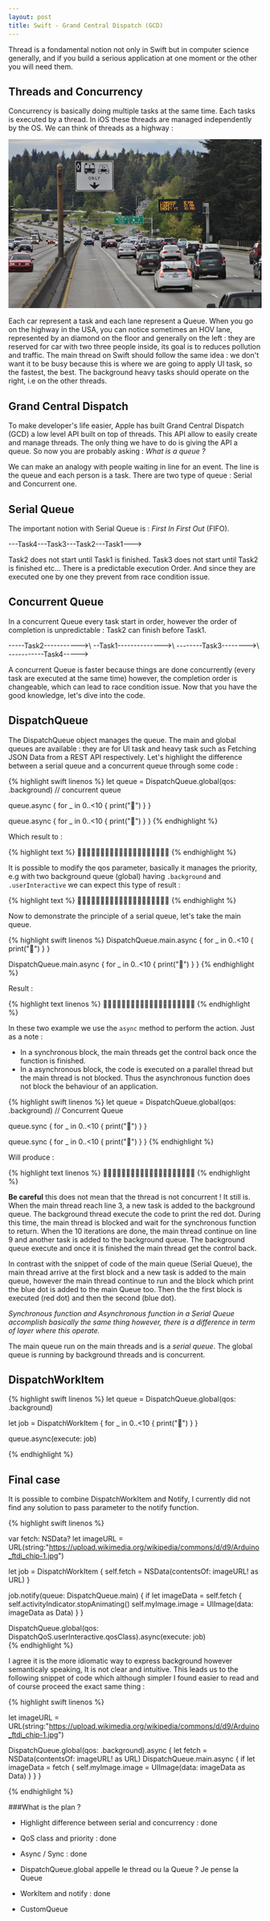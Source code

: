 ```yaml
---
layout: post
title: Swift - Grand Central Dispatch (GCD)
---
```


Thread is a fondamental notion not only in Swift but in computer science generally, and if you build a serious application at one moment or the other you will need them.

## Threads and Concurrency

Concurrency is basically doing multiple tasks at the same time. Each tasks is executed by a thread. In iOS these threads are managed independently by the OS. We can think of threads as a highway :


![Highway](/assets/highway.jpg)

Each car represent a task and each lane represent a Queue. When you go on the highway in the USA, you can notice sometimes an HOV lane, represented by an diamond on the floor and generally on the left : they are reserved for car with two three people inside, its goal is to reduces pollution and traffic. The main thread on Swift should follow the same idea : we don't want it to be busy because this is where we are going to apply UI task, so the fastest, the best. The background heavy tasks should operate on the right, i.e on the other threads.


## Grand Central Dispatch
To make developer's life easier, Apple has built Grand Central Dispatch (GCD) a low level API built on top of threads. This API allow to easily create and manage threads. The only thing we have to do is giving the API a queue. So now you are probably asking : *What is a queue ?*

We can make an analogy with people waiting in line for an event. The line is the queue and each person is a task. 
There are two type of queue : Serial and Concurrent one.


## Serial Queue
The important notion with Serial Queue is : *First In First Out* (FIFO). 

---Task4---Task3---Task2---Task1--->

Task2 does not start until Task1 is finished. Task3 does not start until Task2 is finished etc... There is a predictable execution Order. And since they are executed one by one they prevent from race condition issue.


## Concurrent Queue
In a concurrent Queue every task start in order, however the order of completion is unpredictable : Task2 can finish before Task1.

-----Task2----------->\\
--Task1-------------->\\
--------Task3-------->\\
-----------Task4----->

A concurrent Queue is faster because things are done concurrently (every task are executed at the same time) however, the completion order is changeable, which can lead to race condition issue. Now that you have the good knowledge, let's dive into the code.


## DispatchQueue
The DispatchQueue object manages the queue. The main and global queues are available : they are for UI task and heavy task such as Fetching JSON Data from a REST API respectively. Let's highlight the difference between a serial queue and a concurrent queue through some code :

{% highlight swift linenos %}
let queue = DispatchQueue.global(qos: .background) // concurrent queue

queue.async {
    for _ in 0..<10 {
        print("🔴")
    }
}

queue.async {
    for _ in 0..<10 {
        print("🔵")
    }
}
{% endhighlight %}

Which result to :

{% highlight text %}
🔴🔵🔵🔴🔵🔴🔵🔴🔵🔴🔵🔴🔵🔴🔵🔴🔵🔴🔵🔴
{% endhighlight %}

It is possible to modify the qos parameter, basically it manages the priority, e.g with two background queue (global) having `.background` and `.userInteractive` we can expect this type of result :

{% highlight text %}
🔵🔴🔵🔴🔵🔴🔵🔴🔵🔴🔵🔵🔵🔵🔴🔵🔴🔴🔴🔴
{% endhighlight %}


Now to demonstrate the principle of a serial queue, let's take the main queue.

{% highlight swift linenos %}
DispatchQueue.main.async {
    for _ in 0..<10 {
        print("🔴")
    }
}

DispatchQueue.main.async {
    for _ in 0..<10 {
        print("🔵")
    }
}
{% endhighlight %}

Result :

{% highlight text linenos %}
🔴🔴🔴🔴🔴🔴🔴🔴🔴🔴🔵🔵🔵🔵🔵🔵🔵🔵🔵🔵
{% endhighlight %}

In these two example we use the `async` method to perform the action. Just as a note :
- In a synchronous block, the main threads get the control back once the function is finished.
- In a asynchronous block, the code is executed on a parallel thread but the main thread is not blocked. Thus the asynchronous function does not block the behaviour of an application.

{% highlight swift linenos %}
let queue = DispatchQueue.global(qos: .background) // Concurrent Queue

queue.sync {
    for _ in 0..<10 {
        print("🔴")
    }
}

queue.sync {
    for _ in 0..<10 {
        print("🔵")
    }
}
{% endhighlight %}

Will produce :

{% highlight text linenos %}
🔴🔴🔴🔴🔴🔴🔴🔴🔴🔴🔵🔵🔵🔵🔵🔵🔵🔵🔵🔵
{% endhighlight %}

**Be careful** this does not mean that the thread is not concurrent ! It still is.
When the main thread reach line 3, a new task is added to the background queue. The background thread execute the code to print the red dot. During this time, the main thread is blocked and wait for the synchronous function to return. When the 10 iterations are done, the main thread continue on line 9 and another task is added to the background queue. The background queue execute and once it is finished the main thread get the control back.

In contrast with the snippet of code of the main queue (Serial Queue), the main thread arrive at the first block and a new task is added to the main queue, however the main thread continue to run and the block which print the blue dot is added to the main Queue too. Then the the first block is executed (red dot) and then the second (blue dot).

 *Synchronous function and Asynchronous function in a Serial Queue accomplish basically the same thing however, there is a difference in term of layer where this operate.*

The main queue run on the main threads and is a *serial queue*. The global queue is running by background threads and is concurrent.

## DispatchWorkItem

{% highlight swift linenos %}
let queue = DispatchQueue.global(qos: .background)

let job = DispatchWorkItem {
    for _ in 0..<10 {
        print("🔴")
    }
}

queue.async(execute: job)

{% endhighlight %}

## Final case
It is possible to combine DispatchWorkItem and Notify, I currently did not find any solution to pass parameter to the notify function. 

{% highlight swift linenos %}

var fetch: NSData?
let imageURL = URL(string:"https://upload.wikimedia.org/wikipedia/commons/d/d9/Arduino_ftdi_chip-1.jpg")

let job = DispatchWorkItem {
    self.fetch = NSData(contentsOf: imageURL! as URL)
}

job.notify(queue: DispatchQueue.main) {
    if let imageData = self.fetch {
        self.activityIndicator.stopAnimating()
        self.myImage.image = UIImage(data: imageData as Data)
    }
}

DispatchQueue.global(qos: DispatchQoS.userInteractive.qosClass).async(execute: job)    
{% endhighlight %}

I agree it is the more idiomatic way to express background however semanticaly speaking, It is not clear and intuitive. This leads us to the following snippet of code which although simpler I found easier to read and of course proceed the exact same thing :

{% highlight swift linenos %}

let imageURL = URL(string:"https://upload.wikimedia.org/wikipedia/commons/d/d9/Arduino_ftdi_chip-1.jpg")

DispatchQueue.global(qos: .background).async {
	let fetch = NSData(contentsOf: imageURL! as URL)
	DispatchQueue.main.async {
		if let imageData = fetch {
			self.myImage.image = UIImage(data: imageData as Data)
		}
	}
}

{% endhighlight %}

###What is the plan ?

- Highlight difference between serial and concurrency : done
- QoS class and priority : done
- Async / Sync : done

- DispatchQueue.global appelle le thread ou la Queue ? Je pense la Queue
- WorkItem and notify : done
- CustomQueue



